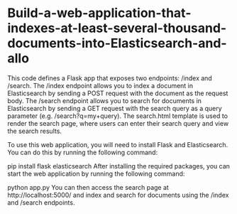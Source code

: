 # Build-a-web-application-that-indexes-at-least-several-thousand-documents-into-Elasticsearch-and-allo
This code defines a Flask app that exposes two endpoints: /index and /search. The /index endpoint allows you to index a document in Elasticsearch by sending a POST request with the document as the request body. The /search endpoint allows you to search for documents in Elasticsearch by sending a GET request with the search query as a query parameter (e.g. /search?q=my+query). The search.html template is used to render the search page, where users can enter their search query and view the search results.

To use this web application, you will need to install Flask and Elasticsearch. You can do this by running the following command:


pip install flask elasticsearch
After installing the required packages, you can start the web application by running the following command:


python app.py
You can then access the search page at http://localhost:5000/ and index and search for documents using the /index and /search endpoints.
